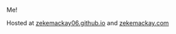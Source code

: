 Me!

Hosted at [zekemackay06.github.io](zekemackay06.github.io) and [zekemackay.com](zekemackay.com)
